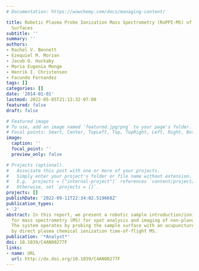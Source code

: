 ```yaml
---
# Documentation: https://wowchemy.com/docs/managing-content/

title: Robotic Plasma Probe Ionization Mass Spectrometry (RoPPI-MS) of Non-Planar
  Surfaces
subtitle: ''
summary: ''
authors:
- Rachel V. Bennett
- Ezequiel M. Morzan
- Jacob O. Huckaby
- Maria Eugenia Monge
- Henrik I. Christensen
- Facundo Fernandez
tags: []
categories: []
date: '2014-01-01'
lastmod: 2022-05-05T21:13:32-07:00
featured: false
draft: false

# Featured image
# To use, add an image named `featured.jpg/png` to your page's folder.
# Focal points: Smart, Center, TopLeft, Top, TopRight, Left, Right, BottomLeft, Bottom, BottomRight.
image:
  caption: ''
  focal_point: ''
  preview_only: false

# Projects (optional).
#   Associate this post with one or more of your projects.
#   Simply enter your project's folder or file name without extension.
#   E.g. `projects = ["internal-project"]` references `content/project/deep-learning/index.md`.
#   Otherwise, set `projects = []`.
projects: []
publishDate: '2022-09-11T22:34:02.519668Z'
publication_types:
- '2'
abstract: In this report, we present a robotic sample introduction/ionization system
  for mass spectrometry (MS) for spot analysis and imaging of non-planar surfaces.
  The system operates by probing the sample surface with an acupuncture needle, followed
  by direct plasma chemical ionization time-of-flight MS.
publication: '*Analyst*'
doi: 10.1039/C4AN00277F
links:
- name: URL
  url: http://dx.doi.org/10.1039/C4AN00277F
---
```

